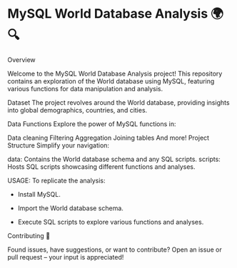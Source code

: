 # MySQL World Database Analysis 🌍🔍
Overview

Welcome to the MySQL World Database Analysis project! This repository contains an exploration of the World database using MySQL, featuring various functions for data manipulation and analysis.

Dataset
The project revolves around the World database, providing insights into global demographics, countries, and cities.

Data Functions
Explore the power of MySQL functions in:

Data cleaning
Filtering
Aggregation
Joining tables
And more!
Project Structure
Simplify your navigation:

data: Contains the World database schema and any SQL scripts.
scripts: Hosts SQL scripts showcasing different functions and analyses.

USAGE:
To replicate the analysis:

- Install MySQL.

- Import the World database schema.

- Execute SQL scripts to explore various functions and analyses.

Contributing 🚀

Found issues, have suggestions, or want to contribute? Open an issue or pull request – your input is appreciated!

